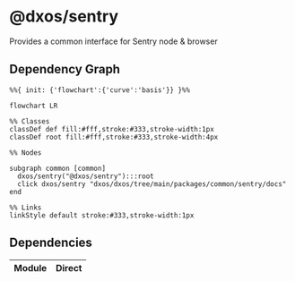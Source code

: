# @dxos/sentry

Provides a common interface for Sentry node & browser

## Dependency Graph

```mermaid
%%{ init: {'flowchart':{'curve':'basis'}} }%%

flowchart LR

%% Classes
classDef def fill:#fff,stroke:#333,stroke-width:1px
classDef root fill:#fff,stroke:#333,stroke-width:4px

%% Nodes

subgraph common [common]
  dxos/sentry("@dxos/sentry"):::root
  click dxos/sentry "dxos/dxos/tree/main/packages/common/sentry/docs"
end

%% Links
linkStyle default stroke:#333,stroke-width:1px
```

## Dependencies

| Module | Direct |
|---|---|

